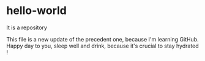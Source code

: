 # hello-world
It is a repository

This file is a new update of the precedent one, because I'm learning GitHub.
Happy day to you, sleep well and drink, because it's crucial to stay hydrated !
